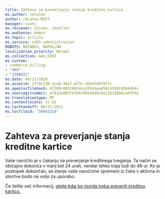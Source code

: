 ```yaml
---
title: Zahteva za preverjanje stanja kreditne kartice
ms.author: cmcatee
author: cmcatee-MSFT
manager: scotv
ms.reviewer: jkinma, jmueller
ms.audience: Admin
ms.topic: article
ms.service: o365-administration
ROBOTS: NOINDEX, NOFOLLOW
localization_priority: Normal
ms.collection: Adm_O365
ms.custom:
- commerce_billing
- "464"
- "1500022"
ms.date: 04/21/2020
ms.assetid: 1ff0c139-3ce0-46e7-873c-35d4f60f9f7c
ms.openlocfilehash: 87209c60510914a1d78a5ead59c593bfd5b9d44c
ms.sourcegitcommit: e781da003fb7b878854846cbe12b13b9dca8df92
ms.translationtype: MT
ms.contentlocale: sl-SI
ms.lasthandoff: 08/31/2021
ms.locfileid: "58842314"
---
```

# <a name="credit-check-status-request"></a>Zahteva za preverjanje stanja kreditne kartice

Vaše naročilo je v čakanju na preverjanje kreditnega tveganja. Ta način se običajno dokonča v manj kot 24 urah, vendar lahko traja tudi do 48 ur. Ko je postopek dokončan, se stanje vaše naročnine spremeni iz čaka v aktivna in storitve bodo na voljo za uporabo.

Če želite več informacij, [glejte kdaj bo morda treba preveriti kreditno kartico.](https://docs.microsoft.com/microsoft-365/commerce/billing-and-payments/pay-for-your-subscription#pay-by-invoice-check-or-eft)
